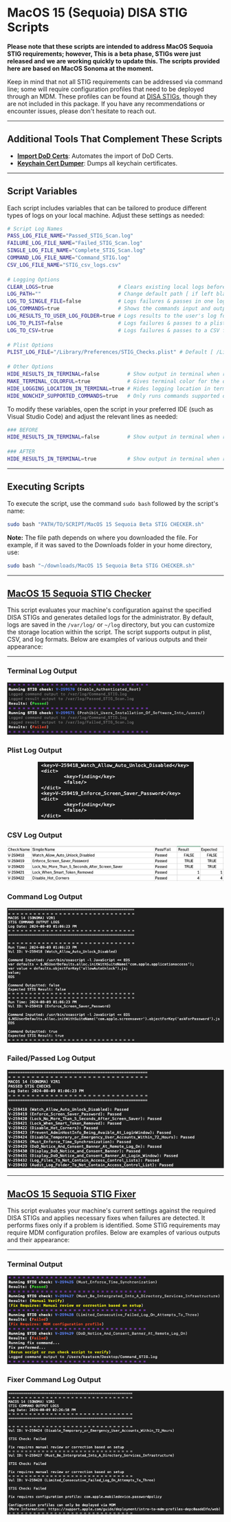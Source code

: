 # MacOS 15 (Sequoia) DISA STIG Scripts
**Please note that these scripts are intended to address MacOS Sequoia STIG requirements; however, This is a beta phase, STIGs were just released and we are working quickly to update this. The scripts provided here are based on MacOS Sonoma at the moment.**

Keep in mind that not all STIG requirements can be addressed via command line; some will require configuration profiles that need to be deployed through an MDM. These profiles can be found at [DISA STIGs](https://public.cyber.mil/stigs/), though they are not included in this package. If you have any recommendations or encounter issues, please don't hesitate to reach out.

---

## Additional Tools That Complement These Scripts

- **[Import DoD Certs](https://github.com/cocopuff2u/MacOS_GOV_Scripts/tree/4508b51c47fba36636e022967e2ca8f5bc353458/Keychain%20%26%20Certificates%20Scripts)**: Automates the import of DoD Certs.
- **[Keychain Cert Dumper](https://github.com/cocopuff2u/MacOS_GOV_Scripts/tree/4508b51c47fba36636e022967e2ca8f5bc353458/Keychain%20%26%20Certificates%20Scripts)**: Dumps all keychain certificates.

---

## Script Variables

Each script includes variables that can be tailored to produce different types of logs on your local machine. Adjust these settings as needed:

```bash
# Script Log Names
PASS_LOG_FILE_NAME="Passed_STIG_Scan.log"
FAILURE_LOG_FILE_NAME="Failed_STIG_Scan.log"
SINGLE_LOG_FILE_NAME="Complete_STIG_Scan.log"
COMMAND_LOG_FILE_NAME="Command_STIG.log"
CSV_LOG_FILE_NAME="STIG_csv_logs.csv"

# Logging Options
CLEAR_LOGS=true                     # Clears existing local logs before running [ true (default) | false ]
LOG_PATH=""                         # Change default path [ if left blank, the default path is /var/log/ ]
LOG_TO_SINGLE_FILE=false            # Logs failures & passes in one log file [ true | false (default) ]
LOG_COMMANDS=true                   # Shows the commands input and output in a log file, *PERFECT FOR FILLING OUT STIG CHECKS* [ true (default) | false ]
LOG_RESULTS_TO_USER_LOG_FOLDER=true # Logs results to the user's log folder [ true (default) | false ]
LOG_TO_PLIST=false                  # Logs failures & passes to a plist file [ true  | false (default) ]
LOG_TO_CSV=true                     # Logs failures & passes to a CSV file [ true  | false (default) ]

# Plist Options
PLIST_LOG_FILE="/Library/Preferences/STIG_Checks.plist" # Default [ /Library/Preferences/STIG_Checks.plist ]

# Other Options
HIDE_RESULTS_IN_TERMINAL=false         # Show output in terminal when running script locally [ true | false (default) ]
MAKE_TERMINAL_COLORFUL=true            # Gives terminal color for the outputs * Requires HIDE_RESULTS_IN_TERMINAL=false * [ true (default) | false ]
HIDE_LOGGING_LOCATION_IN_TERMINAL=true # Hides logging location in terminal when running script locally [ true (default) | false ]
HIDE_NONCHIP_SUPPORTED_COMMANDS=true   # Only runs commands supported on this hardware [ true (default) | false ]
```

To modify these variables, open the script in your preferred IDE (such as Visual Studio Code) and adjust the relevant lines as needed:

```bash
### BEFORE
HIDE_RESULTS_IN_TERMINAL=false         # Show output in terminal when running script locally [ true | false (default) ]

### AFTER
HIDE_RESULTS_IN_TERMINAL=true          # Show output in terminal when running script locally [ true | false (default) ]
```

---

## Executing Scripts

To execute the script, use the command `sudo bash` followed by the script's name:

```bash
sudo bash "PATH/TO/SCRIPT/MacOS 15 Sequoia Beta STIG CHECKER.sh"
```

**Note:** The file path depends on where you downloaded the file. For example, if it was saved to the Downloads folder in your home directory, use:

```bash
sudo bash "~/downloads/MacOS 15 Sequoia Beta STIG CHECKER.sh"
```

---

## [MacOS 15 Sequoia STIG Checker](https://github.com/cocopuff2u/MacOS_GOV_Scripts/blob/27a471c63ecd604c1fb4a5f34a1daacfebfa6781/MacOS%20Sequoia%20STIG%20Tools/MacOS%2015%20Sequoia%20Beta%20STIG%20CHECKER.sh)

This script evaluates your machine's configuration against the specified DISA STIGs and generates detailed logs for the administrator. By default, logs are saved in the `/var/log/` or `~/log` directory, but you can customize the storage location within the script. The script supports output in plist, CSV, and log formats. Below are examples of various outputs and their appearance:

---

### Terminal Log Output

<p align="center">
<img src="https://github.com/cocopuff2u/MacOS_GOV_Scripts/blob/1c4c60dd607640367ae24679899debc79d6157f7/MacOS%20Sonoma%20STIG%20Tools/images/Example_check_terminal_log.png" alt="Terminal Log Output">
</p>

### Plist Log Output

<p align="center">
<img src="https://github.com/cocopuff2u/MacOS_GOV_Scripts/blob/1c4c60dd607640367ae24679899debc79d6157f7/MacOS%20Sonoma%20STIG%20Tools/images/Example_plist_output.png" alt="Plist Log Output">
</p>

### CSV Log Output

<p align="center">
<img src="https://github.com/cocopuff2u/MacOS_GOV_Scripts/blob/1c4c60dd607640367ae24679899debc79d6157f7/MacOS%20Sonoma%20STIG%20Tools/images/Example_csv_output.png" alt="CSV Log Output">
</p>

### Command Log Output

<p align="center">
<img src="https://github.com/cocopuff2u/MacOS_GOV_Scripts/blob/1c4c60dd607640367ae24679899debc79d6157f7/MacOS%20Sonoma%20STIG%20Tools/images/Example_Command_output_log.png" alt="Command Log Output">
</p>

### Failed/Passed Log Output

<p align="center">
<img src="https://github.com/cocopuff2u/MacOS_GOV_Scripts/blob/1c4c60dd607640367ae24679899debc79d6157f7/MacOS%20Sonoma%20STIG%20Tools/images/Example_Passed_STIG_log.png" alt="Failed/Passed Log Output">
</p>

---

## [MacOS 15 Sequoia STIG Fixer](https://github.com/cocopuff2u/MacOS_GOV_Scripts/blob/27a471c63ecd604c1fb4a5f34a1daacfebfa6781/MacOS%20Sequoia%20STIG%20Tools/MacOS%2015%20Sequoia%20Beta%20STIG%20FIXER.sh)

This script evaluates your machine's current settings against the required DISA STIGs and applies necessary fixes when failures are detected. It performs fixes only if a problem is identified. Some STIG requirements may require MDM configuration profiles. Below are examples of various outputs and their appearance:

---

### Terminal Output

<p align="center">
<img src="https://github.com/cocopuff2u/MacOS_GOV_Scripts/blob/1c4c60dd607640367ae24679899debc79d6157f7/MacOS%20Sonoma%20STIG%20Tools/images/Example_terminal_fixer_log.png" alt="Terminal Output">
</p>

### Fixer Command Log Output

<p align="center">
<img src="https://github.com/cocopuff2u/MacOS_GOV_Scripts/blob/1c4c60dd607640367ae24679899debc79d6157f7/MacOS%20Sonoma%20STIG%20Tools/images/Example_Fixer_Command_output_log.png" alt="Fixer Command Log Output">
</p>
